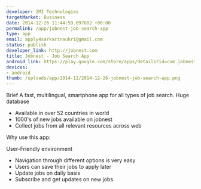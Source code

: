 ```yaml
--- 
developer: 2MI Technologies
targetMarket: Business
date: 2014-12-26 11:44:59.097682 +00:00
permalink: /app/jobnest-job-search-app
type: app
email: apply4sarkarinaukri@gmail.com
status: publish
developer_link: http://jobnest.com
title: Jobnest - Job Search App
android_link: https://play.google.com/store/apps/details?id=com.jobnest.app
devices: 
- android
thumb: /uploads/app/2014-12/2014-12-26-jobnest-job-search-app.png
---
```


Brief
A fast, multilingual, smartphone app for all types of job search.
Huge database

- Available in over 52 countries in world
- 1000's of new jobs available on jobnest
- Collect jobs from all relevant resources across web

Why use this app:

User-Friendly environment

- Navigation through different options is very easy 
- Users can save their jobs to apply later
- Update jobs on daily basis
- Subscribe and get updates on new jobs

